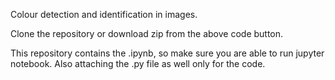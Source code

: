 Colour detection and identification in images.

Clone the repository or download zip from the above code button.

This repository contains the .ipynb, so make sure you are able to run jupyter notebook.
Also attaching the .py file as well only for the code.
